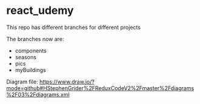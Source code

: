 # react_udemy

This repo has different branches for different projects

The branches now are:
* components 
* seasons
* pics 
* myBuildings

Diagram file:  https://www.draw.io/?mode=github#HStephenGrider%2FReduxCodeV2%2Fmaster%2Fdiagrams%2F03%2Fdiagrams.xml
